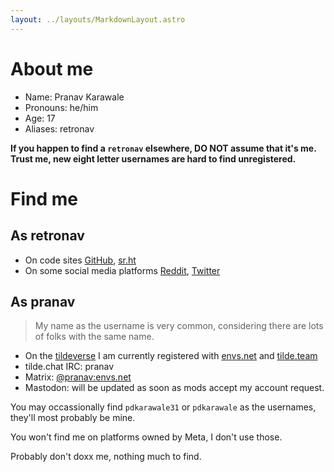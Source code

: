 ```yaml
---
layout: ../layouts/MarkdownLayout.astro
---
```


# About me

- Name: Pranav Karawale
- Pronouns: he/him
- Age: 17
- Aliases: retronav

**If you happen to find a `retronav` elsewhere, DO NOT assume that it's me.
Trust me, new eight letter usernames are hard to find unregistered.**

# Find me

## As retronav

- On code sites
  [GitHub](https://github.com/retronav), [sr.ht](https://sr.ht/~retronav)
- On some social media platforms
  [Reddit](https://reddit.com/u/retronav),
  [Twitter](https://twitter.com/@retronav)

## As pranav

> My name as the username is very common, considering there are lots of folks
> with the same name.

- On the [tildeverse](https://tildeverse)
  I am currently registered with [envs.net](https://envs.net/~pranav)
  and [tilde.team](https://tilde.team/~pranav)
- tilde.chat IRC: pranav
- Matrix: [@pranav:envs.net](https://matrix.to/#/@pranav:envs.net)
- Mastodon: will be updated as soon as mods accept my account request.

You may occassionally find `pdkarawale31` or `pdkarawale` as the usernames,
they'll most probably be mine.

You won't find me on platforms owned by Meta, I don't use those.

Probably don't doxx me, nothing much to find.
